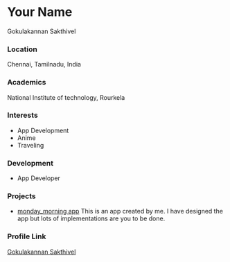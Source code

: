 # Your Name

Gokulakannan Sakthivel

### Location

Chennai, Tamilnadu, India

### Academics

National Institute of technology, Rourkela

### Interests

- App Development
- Anime
- Traveling

### Development

- App Developer

### Projects

- [monday_morning app](https://github.com/GokulParzival/monday_morning) This is an app created by me. I have designed the app but lots of implementations are you to be done.

### Profile Link

[Gokulakannan Sakthivel](https://github.com/GokulParzival)
